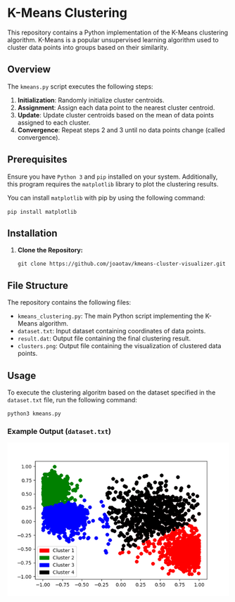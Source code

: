 # K-Means Clustering

This repository contains a Python implementation of the K-Means clustering algorithm. K-Means is a popular unsupervised learning algorithm used to cluster data points into groups based on their similarity.

## Overview

The `kmeans.py` script executes the following steps:

1. **Initialization**: Randomly initialize cluster centroids.
2. **Assignment**: Assign each data point to the nearest cluster centroid.
3. **Update**: Update cluster centroids based on the mean of data points assigned to each cluster.
4. **Convergence**: Repeat steps 2 and 3 until no data points change (called convergence).

## Prerequisites

Ensure you have `Python 3` and `pip` installed on your system. Additionally, this program requires the 
`matplotlib` library to plot the clustering results.

You can install `matplotlib` with pip by using the following command:

`pip install matplotlib`

## Installation

1. **Clone the Repository:**

   ```
   git clone https://github.com/joaotav/kmeans-cluster-visualizer.git
   ```

## File Structure

The repository contains the following files:

- `kmeans_clustering.py`: The main Python script implementing the K-Means algorithm.
- `dataset.txt`: Input dataset containing coordinates of data points.
- `result.dat`: Output file containing the final clustering result.
- `clusters.png`: Output file containing the visualization of clustered data points.

## Usage

To execute the clustering algoritm based on the dataset specified in the `dataset.txt` file, run the following command:

```
python3 kmeans.py
```
### Example Output (`dataset.txt`)

![Example Clustering](clusters.png)
